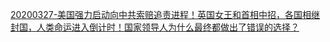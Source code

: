 [20200327-美国强力启动向中共索赔追责进程！英国女王和首相中招，各国相继封国，人类命运进入倒计时！国家领导人为什么最终都做出了错误的选择？](/答義問密/20200327_xWDgbpM0AN0.html)
